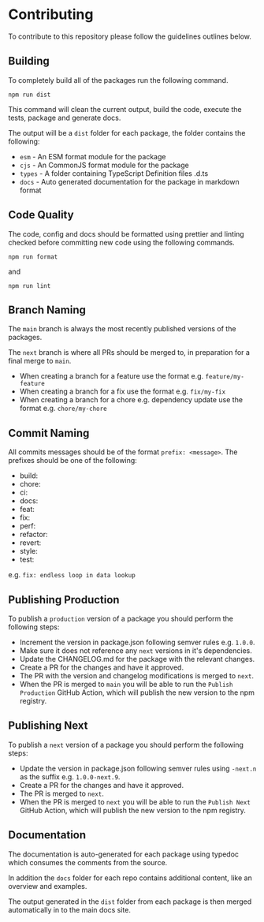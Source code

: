 # Contributing

To contribute to this repository please follow the guidelines outlines below.

## Building

To completely build all of the packages run the following command.

```shell
npm run dist
```

This command will clean the current output, build the code, execute the tests, package and generate docs.

The output will be a `dist` folder for each package, the folder contains the following:

- `esm` - An ESM format module for the package
- `cjs` - An CommonJS format module for the package
- `types` - A folder containing TypeScript Definition files .d.ts
- `docs` - Auto generated documentation for the package in markdown format

## Code Quality

The code, config and docs should be formatted using prettier and linting checked before committing new code using the following commands.

```shell
npm run format
```

and

```shell
npm run lint
```

## Branch Naming

The `main` branch is always the most recently published versions of the packages.

The `next` branch is where all PRs should be merged to, in preparation for a final merge to `main`.

- When creating a branch for a feature use the format e.g. `feature/my-feature`
- When creating a branch for a fix use the format e.g. `fix/my-fix`
- When creating a branch for a chore e.g. dependency update use the format e.g. `chore/my-chore`

## Commit Naming

All commits messages should be of the format `prefix: <message>`. The prefixes should be one of the following:

- build:
- chore:
- ci:
- docs:
- feat:
- fix:
- perf:
- refactor:
- revert:
- style:
- test:

e.g. `fix: endless loop in data lookup`

## Publishing Production

To publish a `production` version of a package you should perform the following steps:

- Increment the version in package.json following semver rules e.g. `1.0.0`.
- Make sure it does not reference any `next` versions in it's dependencies.
- Update the CHANGELOG.md for the package with the relevant changes.
- Create a PR for the changes and have it approved.
- The PR with the version and changelog modifications is merged to `next`.
- When the PR is merged to `main` you will be able to run the `Publish Production` GitHub Action, which will publish the new version to the npm registry.

## Publishing Next

To publish a `next` version of a package you should perform the following steps:

- Update the version in package.json following semver rules using `-next.n` as the suffix e.g. `1.0.0-next.9`.
- Create a PR for the changes and have it approved.
- The PR is merged to `next`.
- When the PR is merged to `next` you will be able to run the `Publish Next` GitHub Action, which will publish the new version to the npm registry.

## Documentation

The documentation is auto-generated for each package using typedoc which consumes the comments from the source.

In addition the `docs` folder for each repo contains additional content, like an overview and examples.

The output generated in the `dist` folder from each package is then merged automatically in to the main docs site.
